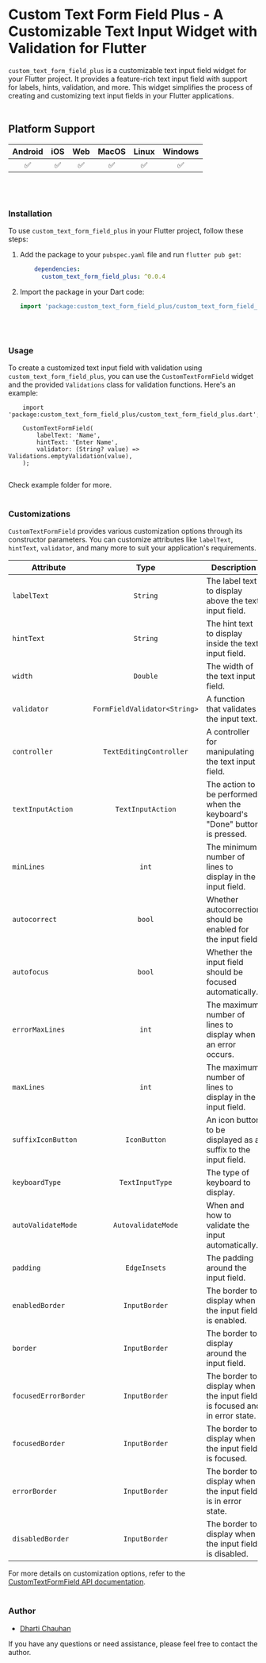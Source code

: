 # Custom Text Form Field Plus - A Customizable Text Input Widget with Validation for Flutter

`custom_text_form_field_plus` is a customizable text input field widget for your Flutter project. It
provides a feature-rich text input field with support for labels, hints, validation, and more. This
widget simplifies the process of creating and customizing text input fields in your Flutter
applications.
</br></br>
## Platform Support

| Android | iOS | Web | MacOS | Linux | Windows |
| :-----: | :-: | :---: | :-----: | :-: | :---: |
| &#9989; | &#9989; | &#9989; | &#9989; | &#9989; | &#9989; |
</br></br>
### Installation

To use `custom_text_form_field_plus` in your Flutter project, follow these steps:

1. Add the package to your `pubspec.yaml` file and run `flutter pub get`:

    ```yaml
        dependencies:
          custom_text_form_field_plus: ^0.0.4  
    ```

2. Import the package in your Dart code:

   ```dart
   import 'package:custom_text_form_field_plus/custom_text_form_field_plus.dart';
   ```
</br></br>
### Usage

To create a customized text input field with validation using `custom_text_form_field_plus`, you can
use the `CustomTextFormField` widget and the provided `Validations` class for validation functions.
Here's an example:

   ```flutter
       import 'package:custom_text_form_field_plus/custom_text_form_field_plus.dart';
   ```

   ```
       CustomTextFormField(
           labelText: 'Name',
           hintText: 'Enter Name',
           validator: (String? value) => Validations.emptyValidation(value),
       );
       
   ```

Check example folder for more.
</br></br>

### Customizations

`CustomTextFormField` provides various customization options through its constructor parameters. You
can customize attributes like `labelText`, `hintText`, `validator`, and many more to suit your
application's requirements.
</br>

| <center>**Attribute**</center> |  <center>**Type**</center>   | <center>**Description**</center>                                          |
|:-------------------------------|:----------------------------:|:--------------------------------------------------------------------------|
| `labelText`                    |           `String`           | The label text to display above the text input field.                     |
| `hintText`                     |           `String`           | The hint text to display inside the text input field.                     |
| `width`                        |           `Double`           | The width of the text input field.                                        |
| `validator`                    | `FormFieldValidator<String>` | A function that validates the input text.                                 |
| `controller`                   |   `TextEditingController`    | A controller for manipulating the text input field.                       |
| `textInputAction`              |      `TextInputAction`       | The action to be performed when the keyboard's "Done" button is pressed.  |
| `minLines`                     |            `int`             | The minimum number of lines to display in the input field.                |
| `autocorrect`                  |            `bool`            | Whether autocorrection should be enabled for the input field.             |
| `autofocus`                    |            `bool`            | Whether the input field should be focused automatically.                  |
| `errorMaxLines`                |            `int`             | The maximum number of lines to display when an error occurs.              |
| `maxLines`                     |            `int`             | The maximum number of lines to display in the input field.                |
| `suffixIconButton`             |         `IconButton`         | An icon button to be displayed as a suffix to the input field.            |
| `keyboardType`                 |       `TextInputType`        | The type of keyboard to display.                                          |
| `autoValidateMode`             |      `AutovalidateMode`      | When and how to validate the input automatically.                         |
| `padding`                      |         `EdgeInsets`         | The padding around the input field.                                       |
| `enabledBorder`                |        `InputBorder`         | The border to display when the input field is enabled.                    |
| `border`                       |        `InputBorder`         | The border to display around the input field.                             |
| `focusedErrorBorder`           |        `InputBorder`         | The border to display when the input field is focused and in error state. |
| `focusedBorder`                |        `InputBorder`         | The border to display when the input field is focused.                    |
| `errorBorder`                  |        `InputBorder`         | The border to display when the input field is in error state.             |
| `disabledBorder`               |        `InputBorder`         | The border to display when the input field is disabled.                   |

For more details on customization options, refer to
the [CustomTextFormField API documentation](https://pub.dev/packages/custom_text_form_field_plus).
</br></br>

### Author

- [Dharti Chauhan](https://github.com/Dharti1623)

If you have any questions or need assistance, please feel free to contact the author.